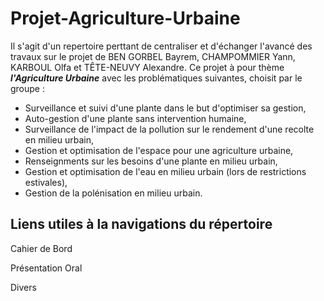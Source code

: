 # Projet-Agriculture-Urbaine

Il s'agit d'un repertoire perttant de centraliser et d'échanger l'avancé des travaux sur le projet de BEN GORBEL Bayrem, CHAMPOMMIER Yann, KARBOUL Olfa et TÊTE-NEUVY Alexandre.
Ce projet à pour thème ***l'Agriculture Urbaine*** avec les problématiques suivantes, choisit par le groupe :

- Surveillance et suivi d'une plante dans le but d'optimiser sa gestion,
- Auto-gestion d'une plante sans intervention humaine,
- Surveillance de l'impact de la pollution sur le rendement d'une recolte en milieu urbain,
- Gestion et optimisation de l'espace pour une agriculture urbaine,
- Renseignments sur les besoins d'une plante en milieu urbain,
- Gestion et optimisation de l'eau en milieu urbain (lors de restrictions estivales),
- Gestion de la polénisation en milieu urbain.

## Liens utiles à la navigations du répertoire

Cahier de Bord

Présentation Oral

Divers
